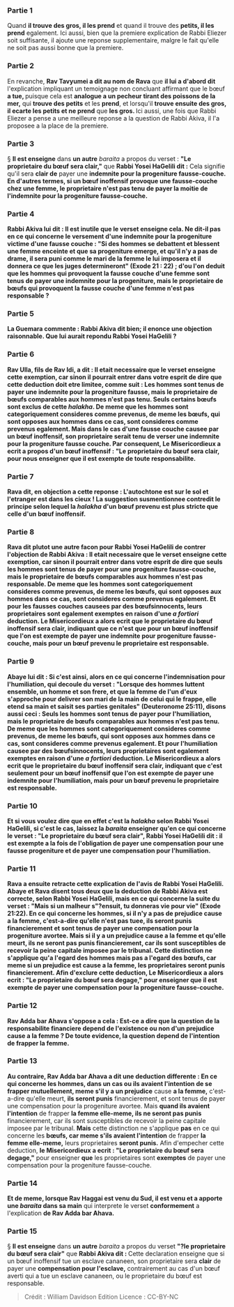 
### Partie 1
Quand <b>il trouve des gros, il les prend</b> et quand il trouve des <b>petits, il les prend</b> egalement. Ici aussi, bien que la premiere explication de Rabbi Eliezer soit suffisante, il ajoute une reponse supplementaire, malgre le fait qu'elle ne soit pas aussi bonne que la premiere.

### Partie 2
En revanche, <b>Rav Tavyumei a dit au nom de Rava</b> que <b>il lui a d'abord dit</b> l'explication impliquant un temoignage non concluant affirmant que le bœuf <b>a tue, </b> puisque cela est <b>analogue a un pecheur tirant des poissons de la mer,</b> qui <b>trouve des petits</b> et les <b>prend</b>, et lorsqu'il <b>trouve ensuite des gros, il ecarte les petits et ne prend</b> que <b>les gros. </b> Ici aussi, une fois que Rabbi Eliezer a pense a une meilleure reponse a la question de Rabbi Akiva, il l'a proposee a la place de la premiere.

### Partie 3
§ <b>Il est enseigne</b> dans <b>un autre</b> <i>baraita</i> a propos du verset : <b>"Le proprietaire du bœuf sera clair,"</b> que <b>Rabbi Yosei HaGelili dit :</b> Cela signifie qu'il sera <b>clair de</b> payer une <b>indemnite pour <b>la progeniture fausse-couche.</b> En d'autres termes, si un bœuf inoffensif provoque une fausse-couche chez une femme, le proprietaire n'est pas tenu de payer la moitie de l'indemnite pour la progeniture fausse-couche.

### Partie 4
<b>Rabbi Akiva lui dit :</b> Il est inutile que le verset enseigne cela. <b>Ne dit-il pas</b> en ce qui concerne le versement d'une indemnite pour la progeniture victime d'une fausse couche : <b>"Si des hommes se debattent et blessent une</b> <b>femme enceinte</b> et que sa progeniture emerge, et qu'il n'y a pas de drame, il sera puni comme le mari de la femme le lui imposera et il donnera ce que les juges determineront" (Exode 21 : 22) ; d'ou l'on deduit que les <b>hommes</b> qui provoquent la fausse couche d'une femme sont tenus de payer une indemnite pour la progeniture, <b>mais</b> le proprietaire de <b>bœufs</b> qui provoquent la fausse couche d'une femme n'est <b>pas</b> responsable ?

### Partie 5
La Guemara commente : <b>Rabbi Akiva dit bien;</b> il enonce une objection raisonnable. Que lui aurait repondu Rabbi Yosei HaGelili ?

### Partie 6
<b>Rav Ulla, fils de Rav Idi, a dit : Il etait necessaire</b> que le verset enseigne cette exemption, car sinon il pourrait <b>entrer dans votre esprit de dire</b> que cette deduction doit etre limitee, comme suit : <b>Les hommes</b> sont tenus de payer une indemnite pour la progeniture fausse, <b>mais</b> le proprietaire de <b>bœufs comparables aux hommes</b> n'est <b>pas</b> tenu. Seuls certains bœufs sont exclus de cette <i>halakha</i>. <b>De meme que les hommes sont</b> categoriquement consideres comme <b>prevenus, de meme</b> les <b>bœufs,</b> qui sont opposes aux hommes dans ce cas, <b>sont</b> consideres comme <b>prevenus</b> egalement. <b>Mais</b> dans le cas d'une fausse couche causee par <b>un bœuf inoffensif</b>, son proprietaire <b>serait tenu</b> de verser une indemnite pour la progeniture fausse couche. Par consequent, <b>Le Misericordieux a ecrit</b> a propos d'un bœuf inoffensif : <b>"Le proprietaire du bœuf sera clair,</b> pour nous enseigner <b>que</b> il est <b>exempte</b> de toute responsabilite.

### Partie 7
<b>Rava dit,</b> en objection a cette reponse : <b>L'autochtone est sur le sol et l'etranger est dans les cieux !</b> La suggestion susmentionnee contredit le principe selon lequel la <i>halakha</i> d'un bœuf prevenu est plus stricte que celle d'un bœuf inoffensif.

### Partie 8
<b>Rava dit plutot</b> une autre facon pour Rabbi Yosei HaGelili de contrer l'objection de Rabbi Akiva : <b>Il etait necessaire</b> que le verset enseigne cette exemption, car sinon il pourrait <b>entrer dans votre esprit de dire</b> que seuls les <b>hommes</b> sont tenus de payer pour une progeniture fausse-couche, <b>mais</b> le proprietaire de <b>bœufs comparables aux hommes</b> n'est <b>pas</b> responsable. <b>De meme que les hommes sont</b> categoriquement consideres comme <b>prevenus, de meme</b> les <b>bœufs,</b> qui sont opposes aux hommes dans ce cas, <b>sont</b> consideres comme <b>prevenus</b> egalement. <b>Et pour</b> les fausses couches causees par des <b>bœufsinnocents,</b> leurs proprietaires <b>sont</b> egalement <b>exemptes</b> en raison d'une <b><i>a fortiori</i></b> deduction. <b>Le Misericordieux a alors ecrit</b> que <b>le proprietaire du <b>bœuf inoffensif</b> sera clair,</b> indiquant que ce n'est que pour <b>un bœuf inoffensif</b> que l'on est <b>exempte</b> de payer une indemnite pour progeniture fausse-couche, <b>mais</b> pour <b>un bœuf prevenu</b> le proprietaire est <b>responsable.</b>

### Partie 9
<b>Abaye lui dit : Si c'est ainsi,</b> alors <b>en ce qui concerne</b> l'indemnisation pour <b>l'humiliation,</b> qui decoule du verset : "Lorsque des hommes luttent ensemble, un homme et son frere, et que la femme de l'un d'eux s'approche pour delivrer son mari de la main de celui qui le frappe, elle etend sa main et saisit ses parties genitales" (Deuteronome 25:11), <b>disons aussi ceci :</b> Seuls les <b>hommes</b> sont tenus de payer pour l'humiliation, <b>mais</b> le proprietaire de <b>bœufs comparables aux hommes</b> n'est <b>pas</b> tenu. <b>De meme que les hommes sont</b> categoriquement consideres comme <b>prevenus, de meme</b> les <b>bœufs,</b> qui sont opposes aux hommes dans ce cas, <b>sont</b> consideres comme <b>prevenus</b> egalement. <b>Et pour</b> l'humiliation causee par des <b>bœufsinnocents,</b> leurs proprietaires <b>sont</b> egalement <b>exemptes</b> en raison d'une <b><i>a fortiori</i></b> deduction. <b>Le Misericordieux a alors ecrit</b> que <b>le proprietaire du <b>bœuf inoffensif</b> sera clair,</b> indiquant que c'est seulement pour <b>un bœuf inoffensif</b> que l'on est <b>exempte</b> de payer une indemnite pour l'humiliation, <b>mais</b> pour <b>un bœuf prevenu</b> le proprietaire est <b>responsable.</b>

### Partie 10
<b>Et si vous voulez dire</b> que <b>en effet</b> c'est la <i>halakha</i> selon Rabbi Yosei HaGelili, <b>si c'est le cas, laissez</b> la <i>baraita</i> <b>enseigner</b> qu'en ce qui concerne le verset : <b>"Le proprietaire du bœuf sera clair", Rabbi Yosei HaGelili dit : il est exempte</b> a la fois de <b>l'obligation de payer une <b>compensation pour</b> une fausse progeniture et de</b> payer une compensation pour <b>l'humiliation.</b>

### Partie 11
Rava a ensuite retracte cette explication de l'avis de Rabbi Yosei HaGelili. <b>Abaye et Rava disent tous deux</b> que la deduction de Rabbi Akiva est correcte, selon Rabbi Yosei HaGelili, mais en ce qui concerne la suite du verset : "Mais si un malheur s"?ensuit, tu donneras vie pour vie" (Exode 21:22). En ce qui concerne les <b>hommes,</b> si <b>il n'y a pas de prejudice</b> cause <b>a la femme,</b> c'est-a-dire qu'elle n'est pas tuee, <b>ils seront punis</b> financierement et sont tenus de payer une compensation pour la progeniture avortee. Mais si <b>il y a un prejudice</b> cause <b>a la femme</b> et qu'elle meurt, <b>ils ne seront pas punis</b> financierement, car ils sont susceptibles de recevoir la peine capitale imposee par le tribunal. Cette distinction ne s'applique qu'a l'egard des hommes <b>mais pas</b> a l'egard des <b>bœufs, car meme si un prejudice</b> est cause a la femme, les proprietaires <b>seront punis</b> financierement. Afin d'exclure cette deduction, <b>Le Misericordieux a alors ecrit : "Le proprietaire du bœuf sera degage,"</b> pour enseigner <b>que</b> il est <b>exempte</b> de payer une compensation pour la progeniture fausse-couche.

### Partie 12
<b>Rav Adda bar Ahava s'oppose a cela : Est-ce a dire</b> que <b>la question</b> de la responsabilite financiere <b>depend</b> de l'existence ou non d'un <b>prejudice</b> cause a la femme ? De toute evidence, <b>la question depend de l'intention</b> de frapper la femme.

### Partie 13
<b>Au contraire, Rav Adda bar Ahava a dit</b> une deduction differente : En ce qui concerne les <b>hommes,</b> dans un cas <b>ou ils avaient l'intention</b> de se frapper mutuellement, meme s'il y a un prejudice</b> cause <b>a la femme,</b> c'est-a-dire qu'elle meurt, <b>ils seront punis</b> financierement, et sont tenus de payer une compensation pour la progeniture avortee. Mais <b>quand ils avaient l'intention</b> de frapper <b>la femme elle-meme, ils ne seront pas punis</b> financierement, car ils sont susceptibles de recevoir la peine capitale imposee par le tribunal. <b>Mais</b> cette distinction ne s'applique <b>pas</b> en ce qui concerne les <b>bœufs, car meme s'ils avaient l'intention</b> de frapper <b>la femme elle-meme,</b> leurs proprietaires <b>seront punis.</b> Afin d'empecher cette deduction, <b>le Misericordieux a ecrit : "Le proprietaire du bœuf sera degage,"</b> pour enseigner <b>que</b> les proprietaires sont <b>exemptes</b> de payer une compensation pour la progeniture fausse-couche.

### Partie 14
<b>Et de meme, lorsque Rav Haggai est venu du Sud, il est venu et a apporte une <i>baraita</i> dans sa main</b> qui interprete le verset <b>conformement</b> a l'explication <b>de Rav Adda bar Ahava.</b>

### Partie 15
§ <b>Il est enseigne</b> dans <b>un autre</b> <i>baraita</i> a propos du verset <b>"?le proprietaire du bœuf sera clair"</b> que <b>Rabbi Akiva dit : </b> Cette declaration enseigne que si un bœuf inoffensif tue un esclave cananeen, son proprietaire sera <b>clair</b> de payer une <b>compensation pour l'esclave,</b> contrairement au cas d'un bœuf averti qui a tue un esclave cananeen, ou le proprietaire du bœuf est responsable.

>Crédit : William Davidson Edition
>Licence : CC-BY-NC